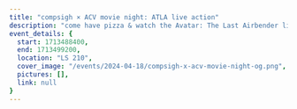 ```yaml
---
title: "compsigh × ACV movie night: ATLA live action"
description: "come have pizza & watch the Avatar: The Last Airbender live action with us and our friends at ACV!"
event_details: {
  start: 1713488400,
  end: 1713499200,
  location: "LS 210",
  cover_image: "/events/2024-04-18/compsigh-x-acv-movie-night-og.png",
  pictures: [],
  link: null
}
---
```

